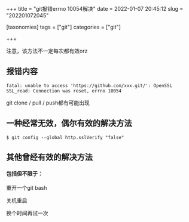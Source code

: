 +++
title = "git报错errno 10054解决"
date = 2022-01-07 20:45:12
slug = "202201072045"

[taxonomies]
tags = ["git"]
categories = ["git"]

+++

<!-- more -->

注意，该方法不一定每次都有效orz

## 报错内容

```
fatal: unable to access 'https://github.com/xxx.git/': OpenSSL SSL_read: Connection was reset, errno 10054
```

git clone / pull / push都有可能出现



## 一种经常无效，偶尔有效的解决方法

```
$ git config --global http.sslVerify "false"
```



## 其他曾经有效的解决方法

#### 包括但不限于：

重开一个git bash

关机重启

换个时间再试一次
